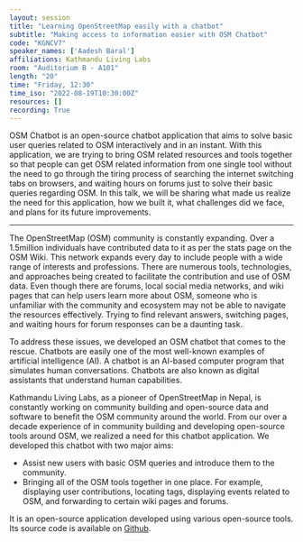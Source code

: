 ```yaml
---
layout: session
title: "Learning OpenStreetMap easily with a chatbot"
subtitle: "Making access to information easier with OSM Chatbot"
code: "KGNCV7"
speaker_names: ['Aadesh Baral']
affiliations: Kathmandu Living Labs
room: "Auditorium B - A101"
length: "20"
time: "Friday, 12:30"
time_iso: "2022-08-19T10:30:00Z"
resources: []
recording: True
---
```


OSM Chatbot is an open-source chatbot application that aims to solve basic user queries related to OSM interactively and in an instant. With this application, we are trying to bring OSM related resources and tools together so that people can get OSM related information from one single tool without the need to go through the tiring process of searching the internet switching tabs on browsers, and waiting hours on forums just to solve their basic queries regarding OSM.
In this talk, we will be sharing what made us realize the need for this application, how we built it, what challenges did we face, and plans for its future improvements.

<hr>

The OpenStreetMap (OSM) community is constantly expanding. Over a 1.5million individuals have contributed data to it as per the stats page on the OSM Wiki. This network expands every day to include people with a wide range of interests and professions. There are numerous tools, technologies, and approaches being created to facilitate the contribution and use of OSM data. Even though there are forums, local social media networks, and wiki pages that can help users learn more about OSM, someone who is unfamiliar with the community and ecosystem may not be able to navigate the resources effectively. Trying to find relevant answers, switching pages, and waiting hours for forum responses can be a daunting task. 
 
To address these issues, we developed an OSM chatbot that comes to the rescue. Chatbots are easily one of the most well-known examples of artificial intelligence (AI). A chatbot is an AI-based computer program that simulates human conversations. Chatbots are also known as digital assistants that understand human capabilities.

Kathmandu Living Labs, as a pioneer of OpenStreetMap in Nepal, is constantly working on community building and open-source data and software to benefit the OSM community around the world. From our over a decade experience of in community building and developing open-source tools around OSM, we realized a need for this chatbot application. We developed this chatbot with two major aims: 
 
- Assist new users with basic OSM queries and introduce them to the community. 
- Bringing all of the OSM tools together in one place. For example, displaying user contributions, locating tags, displaying events related to OSM, and forwarding to certain wiki pages and forums.

It is an open-source application developed using various open-source tools. Its source code is available on [Github](https://github.com/KathmanduLivingLabs/OSM-chatbot).

